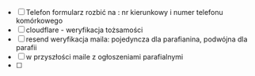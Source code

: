 - [ ] Telefon formularz rozbić na : nr kierunkowy i numer telefonu komórkowego
- [ ] cloudflare - weryfikacja tożsamości
- [ ] resend weryfikacja maila: pojedyncza dla parafianina, podwójna dla parafii
- [ ] w przyszłości maile z ogłoszeniami parafialnymi
- [ ] 